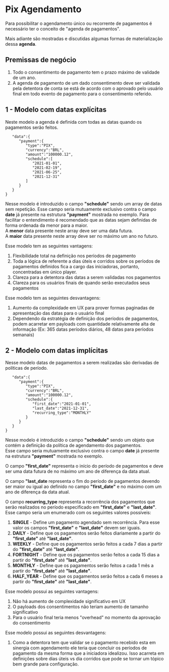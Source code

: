 # Pix Agendamento

Para possibilitar o agendamento único ou recorrente
de pagamentos é necessário ter o conceito de "agenda de pagamentos".  

Mais adiante são mostradas e discutidas algumas formas de materialização dessa **agenda**.

## Premissas de negócio

1. Todo o consentimento de pagamento tem o prazo máximo de validade de um ano.
2. A agenda de pagamento de um dado consentimento deve ser validada pela detentora de conta se está de acordo com o aprovado pelo usuário final em todo evento de pagamento para o consentimento referido.

## 1 - Modelo com datas explícitas

Neste modelo a agenda é definida com todas as datas quando os pagamentos serão feitos.  

```{
   "data":{
      "payment":{
         "type":"PIX",
         "currency":"BRL",
         "amount":"100000.12",
         "schedule":[
            "2021-01-01",
            "2021-02-19",
            "2021-06-25",
            "2021-12-31"
         ]
      }
   }
}
```

Nesse modelo é introduzido o campo **"schedule"** sendo um array de datas sem repetição.
Esse campo seria mutuamente exclusivo contra o campo **date** já presente na estrutura **"payment"** mostrada no exemplo.
Para facilitar o entendimento é recomendado que as datas sejam definidas de forma ordenada da menor para a maior.  
A **menor** data presente neste array deve ser uma data futura.  
A **maior** data presente neste array deve ser no máximo um ano no futuro.

Esse modelo tem as seguintes vantagens:

1. Flexibilidade total na definição nos períodos de pagamento
2. Toda a lógica de referente a dias úteis e corridos sobre os períodos de pagamentos definidos fica a cargo das iniciadoras, portanto, concentradas em único player.
3. Clareza para a detentora das datas a serem validadas nos pagamentos
4. Clareza para os usuários finais de quando serão executados seus pagamentos

Esse modelo tem as seguintes desvantagens:

1. Aumento da complexidade em UX para prover formas paginadas de apresentação das datas para o usuário final
2. Dependendo da estratégia de definição dos períodos de pagamentos, podem acarretar em payloads com quantidade relativamente alta de informação (Ex: 365 datas períodos diários, 48 datas para períodos semanais) 

## 2 - Modelo com datas implícitas

Nesse modelo datas de pagamentos a serem realizadas são derivadas de políticas de período.

```{
   "data":{
      "payment":{
         "type":"PIX",
         "currency":"BRL",
         "amount":"100000.12",
         "schedule":{
            "first_date":"2021-01-01",
            "last_date":"2021-12-31",
            "recurring_type":"MONTHLY"
         }
      }
   }
}
```

Nesse modelo é introduzido o campo **"schedule"** sendo um objeto que contém a definição da política de agendamento dos pagamentos.  
Esse campo seria mutuamente exclusivo contra o campo **date** já presente na estrutura **"payment"** mostrada no exemplo.  

O campo **"first_date"** representa o início do período de pagamentos e deve ser uma data futura de no máximo um ano de diferença da data atual.  

O campo **"last_date** representa o fim do período de pagamentos devendo ser maior ou igual ao definido no campo **"first_date"** e no máximo com um ano de diferença da data atual.     

O campo **recurring_type** representa a recorrência dos pagamentos que serão realizados no período especificado em **"first_date"** e **"last_date"**.
Esse campo seria um enumerado com os seguintes valores possíveis:

1. **SINGLE** - Define um pagamento agendado sem recorrência. Para esse valor os campos **"first_date"** e **"last_date"** devem ser iguais.
2. **DAILY** - Define que os pagamentos serão feitos diariamente a partir do **"first_date"** até **"last_date"**.
3. **WEEKLY** - Define que os pagamentos serão feitos a cada 7 dias a partir do **"first_date"** até **"last_date"**.
4. **FORTNIGHT** - Define que os pagamentos serão feitos a cada 15 dias a partir do **"first_date"** até **"last_date"**.
5. **MONTHLY** - Define que os pagamentos serão feitos a cada 1 mês a partir do **"first_date"** até **"last_date"**.
6. **HALF_YEAR** - Define que os pagamentos serão feitos a cada 6 meses a partir do **"first_date"** até **"last_date"**.

Esse modelo possui as seguintes vantagens:

1. Não há aumento de complexidade significativo em UX
2. O payloads dos consentimentos não teriam aumento de tamanho significativo
3. Para o usuário final teria menos "overhead" no momento da aprovação do consentimento

Esse modelo possui as seguintes desvantagens:

1. Como a detentora tem que validar se o pagamento recebido esta em sinergia com agendamento ele teria que concluir os períodos de pagamento da mesma forma que a iniciadora idealizou. Isso acarreta em definições sobre dias úteis vs dia corridos que pode se tornar um tópico bem grande para configuração.
